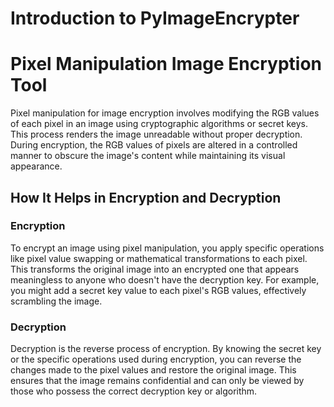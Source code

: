 # Introduction to PyImageEncrypter

# Pixel Manipulation Image Encryption Tool

Pixel manipulation for image encryption involves modifying the RGB values of each pixel in an image using cryptographic algorithms or secret keys. This process renders the image unreadable without proper decryption. During encryption, the RGB values of pixels are altered in a controlled manner to obscure the image's content while maintaining its visual appearance.

## How It Helps in Encryption and Decryption

### Encryption
To encrypt an image using pixel manipulation, you apply specific operations like pixel value swapping or mathematical transformations to each pixel. This transforms the original image into an encrypted one that appears meaningless to anyone who doesn't have the decryption key. For example, you might add a secret key value to each pixel's RGB values, effectively scrambling the image.

### Decryption
Decryption is the reverse process of encryption. By knowing the secret key or the specific operations used during encryption, you can reverse the changes made to the pixel values and restore the original image. This ensures that the image remains confidential and can only be viewed by those who possess the correct decryption key or algorithm.
